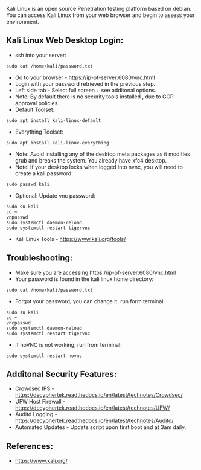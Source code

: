 Kali Linux is an open source Penetration testing platform based on debian. You can access Kali Linux 
from your web browser and begin to assess your environment.

Kali Linux Web Desktop Login:
------------------------------
* ssh into your server: 
```
sudo cat /home/kali/password.txt
```
* Go to your browser - https://ip-of-server:6080/vnc.html
* Login with your password retrieved in the previous step.
* Left side tab - Select full screen + see additonal options. 
* Note: By default there is no security tools installed , due to GCP approval policies. 
* Default Toolset: 
```
sudo apt install kali-linux-default
```
* Everything Toolset: 
```
sudo apt install kali-linux-everything
```
* Note: Avoid installing any of the desktop meta packages as it modifies grub and breaks the system. You already have xfc4 desktop.
* Note: If your desktop locks when logged into nvnc, you will need to create a kali password: 
```
sudo passwd kali 
```
* Optional: Update vnc password:
```
sudo su kali
cd ~ 
vnpasswd 
sudo systemctl daemon-reload 
sudo systemctl restart tigervnc
```
* Kali Linux Tools - https://www.kali.org/tools/

Troubleshooting:
-----------------
* Make sure you are accessing https://ip-of-server:6080/vnc.html
* Your password is found in the kali linux home directory:
```
sudo cat /home/kali/password.txt
```
* Forgot your password, you can change it. run form terminal:
```
sudo su kali
cd ~
vncpasswd 
sudo systemctl daemon-reload 
sudo systemctl restart tigervnc
```
* If noVNC is not working, run from terminal:
```
sudo systemctl restart novnc
```

Additonal Security Features:
----------------------------
* Crowdsec IPS - https://decyphertek.readthedocs.io/en/latest/technotes/Crowdsec/
* UFW Host Firewall - https://decyphertek.readthedocs.io/en/latest/technotes/UFW/
* Auditd Logging - https://decyphertek.readthedocs.io/en/latest/technotes/Auditd/
* Automated Updates - Update script upon first boot and at 3am daily.

References:
------------
* https://www.kali.org/